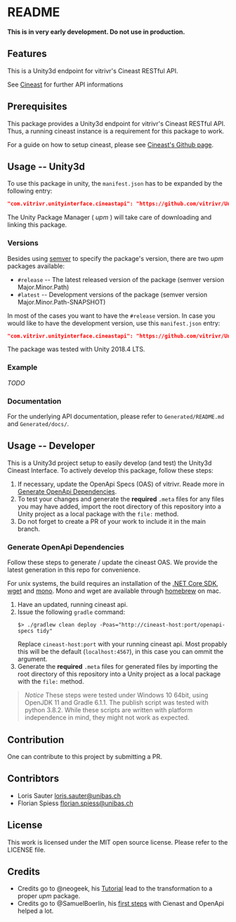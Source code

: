 # README

**This is in very early development. Do not use in production.**

## Features

This is a Unity3d endpoint for vitrivr's Cineast RESTful API.

See [Cineast](https://github.com/vitrivr/cineast) for further API informations

## Prerequisites

This package provides a Unity3d endpoint for vitrivr's Cineast RESTful API.
Thus, a running cineast instance is a requirement for this package to work.

For a guide on how to setup cineast, please see [Cineast's Github page](https://github.com/vitrivr/cineast).

## Usage -- Unity3d

To use this package in unity, the `manifest.json` has to be expanded by the following entry:

```json
"com.vitrivr.unityinterface.cineastapi": "https://github.com/vitrivr/UnityInterface.git#release"
```

The Unity Package Manager ( _upm_ ) will take care of downloading and linking this package.

### Versions

Besides using [semver]() to specify the package's version, there are two _upm_ packages available:

* `#release` -- The latest released version of the package (semver version Major.Minor.Path)
* `#latest` -- Development versions of the package (semver version Major.Minor.Path-SNAPSHOT)

In most of the cases you want to have the `#release` version. In case you would like to have the development version,
use this `manifest.json` entry:

```json
"com.vitrivr.unityinterface.cineastapi": "https://github.com/vitrivr/UnityInterface.git#latest"
```

The package was tested with Unity 2018.4 LTS.

### Example

_TODO_

### Documentation

For the underlying API documentation, please refer to `Generated/README.md` and `Generated/docs/`.

## Usage -- Developer

This is a Unity3d project setup to easily develop (and test) the Unity3d Cineast Interface.
To actively develop this package, follow these steps:

1. If necessary, update the OpenApi Specs (OAS) of vitrivr. Reade more in [Generate OpenApi Dependencies](#generate-openapi-dependencies).
2. To test your changes and generate the **required** `.meta` files for any files you may have added, import the root directory of this repository into a Unity project as a local package with the `file:` method.
3. Do not forget to create a PR of your work to include it in the main branch.

### Generate OpenApi Dependencies

Follow these steps to generate / update the cineast OAS. We provide the latest generation in this repo for convenience.

For unix systems, the build requires an installation of the [.NET Core SDK](https://dotnet.microsoft.com/), [wget](https://www.gnu.org/software/wget/) and [mono](https://www.mono-project.com). Mono and wget are available through [homebrew](https://brew.sh) on mac.

1. Have an updated, running cineast api.
2. Issue the following `gradle` command:
   ```
   $> ./gradlew clean deploy -Poas="http://cineast-host:port/openapi-specs tidy"
   ```
   Replace `cineast-host:port` with your running cineast api. Most propably this will be the default (`localhost:4567`), in this case you can ommit the argument.
3. Generate the **required** `.meta` files for generated files by importing the root directory of this repository into a Unity project as a local package with the `file:` method.

> _Notice_
> These steps were tested under Windows 10 64bit, using OpenJDK 11 and Gradle 6.1.1. The publish script was tested with python 3.8.2.
> While these scripts are written with platform independence in mind, they might not work as expected.

## Contribution

One can contribute to this project by submitting a PR.

## Contribtors

 * Loris Sauter <loris.sauter@unibas.ch>
 * Florian Spiess <florian.spiess@unibas.ch>

## License

This work is licensed under the MIT open source license. Please refer to the LICENSE file.

## Credits

 * Credits go to @neogeek, his [Tutorial](https://github.com/neogeek/unity-package-example) lead to the transformation to a proper _upm_ package.
 * Credits go to @SamuelBoerlin, his [first steps](https://github.com/SamuelBoerlin/Cineast-OpenAPI-Implementation) with Cienast and OpenApi helped a lot.
